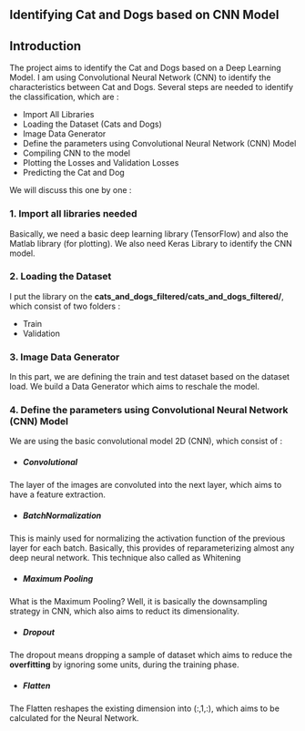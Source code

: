 ## Identifying Cat and Dogs based on CNN Model

## Introduction
The project aims to  identify the Cat and Dogs based on a Deep Learning Model. I am using Convolutional Neural Network (CNN) to identify the characteristics between Cat and Dogs. Several steps are needed to identify the classification, which are : 

- Import All Libraries
- Loading the Dataset (Cats and Dogs) 
- Image Data Generator 
- Define the parameters using Convolutional Neural Network (CNN) Model
- Compiling CNN to the model 
- Plotting the Losses and Validation Losses
- Predicting the Cat and Dog 

We will discuss this one by one : 

### 1. Import all libraries needed 
Basically, we need a basic deep learning library (TensorFlow) and also the Matlab library (for plotting). We also need Keras Library to identify the CNN model. 

### 2. Loading the Dataset
I put the library on the **cats_and_dogs_filtered/cats_and_dogs_filtered/**, which consist of two folders : 
- Train
- Validation

### 3. Image Data Generator 
In this part, we are defining the train and test dataset based on the dataset load. We build a Data Generator which aims to reschale the model. 

### 4. Define the parameters using Convolutional Neural Network (CNN) Model
We are using the basic convolutional model 2D (CNN), which consist of : 

- ##### Convolutional #####
The layer of the images are convoluted into the next layer, which aims to have a feature extraction. 
- ##### BatchNormalization #####
This is mainly used for normalizing the activation function of the previous layer for each batch. Basically, this provides of reparameterizing almost any deep neural network. This technique also called as Whitening
- ##### Maximum Pooling #####
What is the Maximum Pooling? Well, it is basically the downsampling strategy in CNN, which also aims to reduct its dimensionality. 
- ##### Dropout #####
The dropout means dropping a sample of dataset which aims to reduce the **overfitting** by ignoring some units, during the training phase. 
- ##### Flatten #####
The Flatten reshapes the existing dimension into (:,1,:), which aims to be calculated for the Neural Network. 
